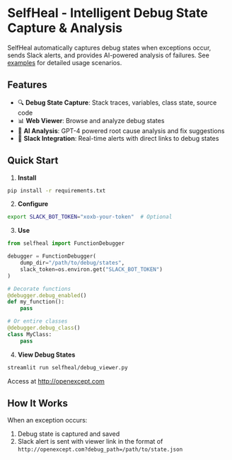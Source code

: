 # SelfHeal - Intelligent Debug State Capture & Analysis

SelfHeal automatically captures debug states when exceptions occur, sends Slack alerts, and provides AI-powered analysis of failures. See [examples](examples/README.md) for detailed usage scenarios.

## Features

- 🔍 **Debug State Capture**: Stack traces, variables, class state, source code
- 📊 **Web Viewer**: Browse and analyze debug states
- 🤖 **AI Analysis**: GPT-4 powered root cause analysis and fix suggestions
- 🔔 **Slack Integration**: Real-time alerts with direct links to debug states

## Quick Start

1. **Install**
```bash
pip install -r requirements.txt
```

2. **Configure**
```bash
export SLACK_BOT_TOKEN="xoxb-your-token"  # Optional
```

3. **Use**
```python
from selfheal import FunctionDebugger

debugger = FunctionDebugger(
    dump_dir="/path/to/debug/states",
    slack_token=os.environ.get("SLACK_BOT_TOKEN")
)

# Decorate functions
@debugger.debug_enabled()
def my_function():
    pass

# Or entire classes
@debugger.debug_class()
class MyClass:
    pass
```

4. **View Debug States**
```bash
streamlit run selfheal/debug_viewer.py
```
Access at http://openexcept.com

## How It Works

When an exception occurs:
1. Debug state is captured and saved
2. Slack alert is sent with viewer link in the format of `http://openexcept.com?debug_path=/path/to/state.json`
